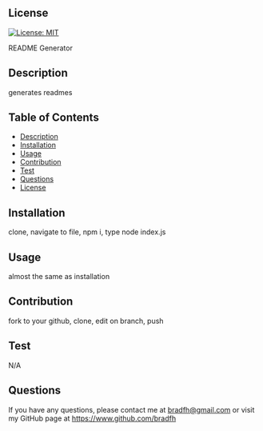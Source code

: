 
  ## License
  
[![License: MIT](https://img.shields.io/badge/License-MIT-yellow.svg)](https://choosealicense.com/licenses/mit/)
  
    
  README Generator
  
  ## Description
  generates readmes
    
  ## Table of Contents
    
  - [Description](#description)
  - [Installation](#installation)
  - [Usage](#usage)
  - [Contribution](#contribution)
  - [Test](#test)
  - [Questions](#questions)
  - [License](#license)

  ## Installation
  clone, navigate to file, npm i, type node index.js

  

  ## Usage
  almost the same as installation

  ## Contribution
  fork to your github, clone, edit on branch, push

  ## Test
  N/A

  ## Questions
  If you have any questions, please contact me at bradfh@gmail.com or visit my GitHub page at https://www.github.com/bradfh
  